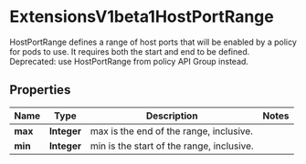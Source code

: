 

# ExtensionsV1beta1HostPortRange

HostPortRange defines a range of host ports that will be enabled by a policy for pods to use.  It requires both the start and end to be defined. Deprecated: use HostPortRange from policy API Group instead.
## Properties

Name | Type | Description | Notes
------------ | ------------- | ------------- | -------------
**max** | **Integer** | max is the end of the range, inclusive. | 
**min** | **Integer** | min is the start of the range, inclusive. | 



